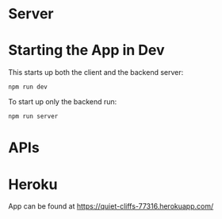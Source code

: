 # Server

# Starting the App in Dev
This starts up both the client and the backend server:

```
npm run dev
```

To start up only the backend run:

```
npm run server
```



# APIs

## 

# Heroku
App can be found at https://quiet-cliffs-77316.herokuapp.com/
